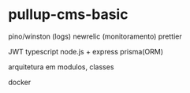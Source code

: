 # pullup-cms-basic

pino/winston (logs)
newrelic (monitoramento)
prettier

JWT
typescript
node.js + express
prisma(ORM)

arquitetura em modulos, classes

docker
